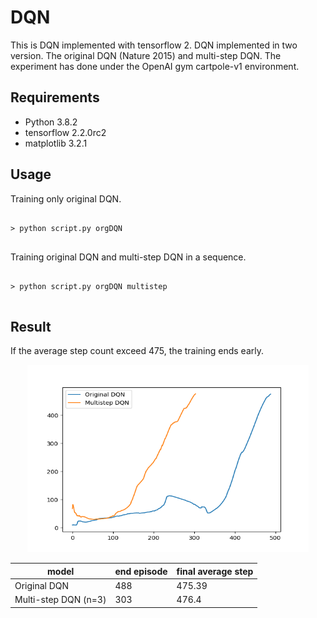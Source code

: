 # DQN
This is DQN implemented with tensorflow 2.
DQN implemented in two version. The original DQN (Nature 2015) and multi-step DQN.
The experiment has done under the OpenAI gym cartpole-v1 environment.
## Requirements
* Python 3.8.2
* tensorflow 2.2.0rc2
* matplotlib 3.2.1
## Usage
Training only original DQN.
<pre>
<code>
> python script.py orgDQN
</code>
</pre>
Training original DQN and multi-step DQN in a sequence.
<pre>
<code>
> python script.py orgDQN multistep
</code>
</pre>
## Result
If the average step count exceed 475, the training ends early. 
<p align="center">
<img src="./final result(org: 488 epi, 475.39 step| mult: 303 epi, 476.4 step .png" width="450px" height="300px"></img><br/>
</p>

|model|end episode|final average step|
|------|---|---|
|Original DQN|488|475.39|
|Multi-step DQN (n=3)|303|476.4|

